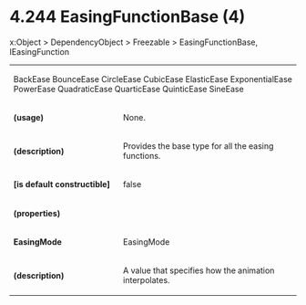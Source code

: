 <html dir="LTR" xmlns:mshelp="http://msdn.microsoft.com/mshelp" xmlns:ddue="http://ddue.schemas.microsoft.com/authoring/2003/5" xmlns:xlink="http://www.w3.org/1999/xlink" xmlns:tool="http://www.microsoft.com/tooltip"><body><input type="hidden" id="userDataCache" class="userDataStyle"><input type="hidden" id="hiddenScrollOffset"><img id="dropDownImage" style="display:none; height:0; width:0;" src="../local/drpdown.gif"><img id="dropDownHoverImage" style="display:none; height:0; width:0;" src="../local/drpdown_orange.gif"><img id="collapseImage" style="display:none; height:0; width:0;" src="../local/collapse.gif"><img id="expandImage" style="display:none; height:0; width:0;" src="../local/exp.gif"><img id="collapseAllImage" style="display:none; height:0; width:0;" src="../local/collall.gif"><img id="expandAllImage" style="display:none; height:0; width:0;" src="../local/expall.gif"><img id="copyImage" style="display:none; height:0; width:0;" src="../local/copycode.gif"><img id="copyHoverImage" style="display:none; height:0; width:0;" src="../local/copycodeHighlight.gif"><div id="header"><h1 class="heading">4.244 EasingFunctionBase (4)</h1></div><div id="mainSection"><div id="mainBody"><div id="allHistory" class="saveHistory" onsave="saveAll()" onload="loadAll()"></div>
				<p xmlns:wsd="http://wsdev.schemas.microsoft.com/authoring/2008/2" xmlns:msxsl="urn:schemas-microsoft-com:xslt" xmlns:script="urn:script" xmlns:build="urn:build">
				</p>
			<div id="sectionSection0" class="section" name="collapseableSection"><content xmlns="http://ddue.schemas.microsoft.com/authoring/2003/5" xmlns:wsd="http://wsdev.schemas.microsoft.com/authoring/2008/2" xmlns:msxsl="urn:schemas-microsoft-com:xslt" xmlns:script="urn:script" xmlns:build="urn:build">
				</content></div><div id="sectionSection1" class="section" name="collapseableSection"><content xmlns="http://ddue.schemas.microsoft.com/authoring/2003/5" xmlns:wsd="http://wsdev.schemas.microsoft.com/authoring/2008/2" xmlns:msxsl="urn:schemas-microsoft-com:xslt" xmlns:script="urn:script" xmlns:build="urn:build">
					<p xmlns="">
						<mshelp:link keywords="7badce03-ceb8-4865-86e1-32354d3d3a43" tabindex="0">x:Object</mshelp:link> &gt; <mshelp:link keywords="1ace14c9-325e-437c-b16d-27614f062f42" tabindex="0">DependencyObject</mshelp:link> &gt; <mshelp:link keywords="d367880c-b6fe-490d-8ad8-2c239df18064" tabindex="0">Freezable</mshelp:link> &gt; EasingFunctionBase, <mshelp:link keywords="69778512-d8e5-4cfb-b8c3-e3facb4286ae" tabindex="0">IEasingFunction</mshelp:link></p>
					<p xmlns=""><b></b></p><table class="ProtocolAuthoredTable" xmlns=""><tr>
								<td colspan="2">
									<p>BackEase <mshelp:link keywords="21064429-d452-4480-9466-0b58bb7d5d70" tabindex="0">BounceEase</mshelp:link> <mshelp:link keywords="3edc5d35-7c68-4cae-af73-7d6288eb6d3f" tabindex="0">CircleEase</mshelp:link> <mshelp:link keywords="d1626102-e28b-445c-904f-1f83ea3a7989" tabindex="0">CubicEase</mshelp:link> <mshelp:link keywords="2821b90e-0057-4233-bf63-7fcc964f7b02" tabindex="0">ElasticEase</mshelp:link> <mshelp:link keywords="08f8b3d8-8a72-4005-9f55-64daab898032" tabindex="0">ExponentialEase</mshelp:link> <mshelp:link keywords="eb8b741d-2872-4fe6-a445-b9d613094eaf" tabindex="0">PowerEase</mshelp:link> <mshelp:link keywords="89ef2fc0-2643-4004-8027-5264b49bbd9a" tabindex="0">QuadraticEase</mshelp:link> <mshelp:link keywords="26e9edaf-d11f-49b9-8506-bf71ad5eb053" tabindex="0">QuarticEase</mshelp:link> <mshelp:link keywords="522143ec-ed9c-46aa-b528-b8e504530e18" tabindex="0">QuinticEase</mshelp:link> <mshelp:link keywords="3aa223e3-c920-4514-b1b4-993822e7e555" tabindex="0">SineEase</mshelp:link></p>
								</td>
							</tr><tr>
							<td>
								<p>
									<b>(usage)</b>
								</p>
							</td>
							<td>
								<p>None.</p>
							</td>
						</tr><tr>
							<td>
								<p>
									<b>(description)</b>
								</p>
							</td>
							<td>
								<p>Provides the base type for all the easing functions.</p>
							</td>
						</tr><tr>
							<td>
								<p>
									<b>[is default constructible]</b>
								</p>
							</td>
							<td>
								<p>false</p>
							</td>
						</tr><tr>
							<td>
								<p>
									<b>(properties)</b>
								</p>
							</td>
							<td>
							</td>
						</tr><tr>
							<td>
								<p>
									<b>EasingMode</b>
								</p>
							</td>
							<td>
								<p>
									<mshelp:link keywords="6f2db1d9-5ba1-4cc1-8eef-dbf0c837bd9d" tabindex="0">EasingMode</mshelp:link>
								</p>
							</td>
						</tr><tr>
							<td>
								<p>
									<b>(description)</b>
								</p>
							</td>
							<td>
								<p>A value that specifies how the animation interpolates.</p>
							</td>
						</tr></table>
				</content></div><!--[if gte IE 5]>
			<tool:tip element="languageFilterToolTip" avoidmouse="false"/>
		<![endif]--></div><a name="feedback"></a><span></span></div></body></html>